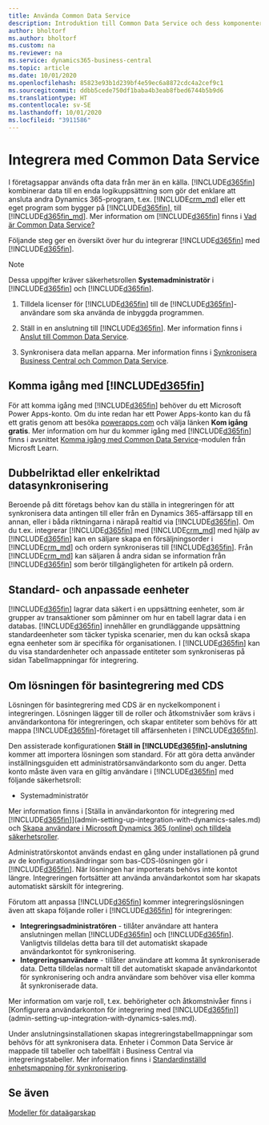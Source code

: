 ```yaml
---
title: Använda Common Data Service
description: Introduktion till Common Data Service och dess komponenter.
author: bholtorf
ms.author: bholtorf
ms.custom: na
ms.reviewer: na
ms.service: dynamics365-business-central
ms.topic: article
ms.date: 10/01/2020
ms.openlocfilehash: 85823e93b1d239bf4e59ec6a8872cdc4a2cef9c1
ms.sourcegitcommit: ddbb5cede750df1baba4b3eab8fbed6744b5b9d6
ms.translationtype: HT
ms.contentlocale: sv-SE
ms.lasthandoff: 10/01/2020
ms.locfileid: "3911586"
---
```

# <a name="integrating-with-common-data-service"></a>Integrera med Common Data Service

I företagsappar används ofta data från mer än en källa. [!INCLUDE[d365fin](includes/cds_long_md.md)] kombinerar data till en enda logikuppsättning som gör det enklare att ansluta andra Dynamics 365-program, t.ex. [!INCLUDE[crm_md](includes/crm_md.md)] eller ett eget program som bygger på [!INCLUDE[d365fin](includes/cds_long_md.md)], till [!INCLUDE[d365fin_md](includes/d365fin_md.md)]. Mer information om [!INCLUDE[d365fin](includes/cds_long_md.md)] finns i [Vad är Common Data Service?](https://docs.microsoft.com/powerapps/maker/common-data-service/data-platform-intro)

Följande steg ger en översikt över hur du integrerar [!INCLUDE[d365fin](includes/cds_long_md.md)] med [!INCLUDE[d365fin](includes/d365fin_md.md)].

> [!Note]  
> Dessa uppgifter kräver säkerhetsrollen **Systemadministratör** i [!INCLUDE[d365fin](includes/cds_long_md.md)] och [!INCLUDE[d365fin](includes/d365fin_md.md)].  

1. Tilldela licenser för [!INCLUDE[d365fin](includes/cds_long_md.md)] till de [!INCLUDE[d365fin](includes/d365fin_md.md)]-användare som ska använda de inbyggda programmen.

2. Ställ in en anslutning till [!INCLUDE[d365fin](includes/cds_long_md.md)]. Mer information finns i [Anslut till Common Data Service](admin-how-to-set-up-a-dynamics-crm-connection.md).  

3. Synkronisera data mellan apparna. Mer information finns i [Synkronisera Business Central och Common Data Service](admin-synchronizing-business-central-and-sales.md). 

## <a name="getting-started-with-d365fin"></a>Komma igång med [!INCLUDE[d365fin](includes/cds_long_md.md)]
För att komma igång med [!INCLUDE[d365fin](includes/cds_long_md.md)] behöver du ett Microsoft Power Apps-konto. Om du inte redan har ett Power Apps-konto kan du få ett gratis genom att besöka [powerapps.com](https://web.powerapps.com/?utm_source=padocs&utm_medium=linkinadoc&utm_campaign=referralsfromdoc) och välja länken **Kom igång gratis**. Mer information om hur du kommer igång med [!INCLUDE[d365fin](includes/cds_long_md.md)] finns i avsnittet [Komma igång med Common Data Service](https://docs.microsoft.com/learn/modules/get-started-with-powerapps-common-data-service/)-modulen från Microsft Learn.

## <a name="bi-directional-or-uni-directional-data-synchronization"></a>Dubbelriktad eller enkelriktad datasynkronisering
Beroende på ditt företags behov kan du ställa in integreringen för att synkronisera data antingen till eller från en Dynamics 365-affärsapp till en annan, eller i båda riktningarna i närapå realtid via [!INCLUDE[d365fin](includes/cds_long_md.md)]. Om du t.ex. integrerar [!INCLUDE[d365fin](includes/d365fin_md.md)] med [!INCLUDE[crm_md](includes/crm_md.md)] med hjälp av [!INCLUDE[d365fin](includes/cds_long_md.md)] kan en säljare skapa en försäljningsorder i [!INCLUDE[crm_md](includes/crm_md.md)] och ordern synkroniseras till [!INCLUDE[d365fin](includes/d365fin_md.md)]. Från [!INCLUDE[crm_md](includes/crm_md.md)] kan säljaren å andra sidan se information från [!INCLUDE[d365fin](includes/d365fin_md.md)] som berör tillgängligheten för artikeln på ordern. 

## <a name="standard-and-custom-entities"></a>Standard- och anpassade eenheter
[!INCLUDE[d365fin](includes/cds_long_md.md)] lagrar data säkert i en uppsättning eenheter, som är grupper av transaktioner som påminner om hur en tabell lagrar data i en databas. [!INCLUDE[d365fin](includes/cds_long_md.md)] innehåller en grundläggande uppsättning standardeenheter som täcker typiska scenarier, men du kan också skapa egna eenheter som är specifika för organisationen. I [!INCLUDE[d365fin](includes/d365fin_md.md)] kan du visa standardenheter och anpassade entiteter som synkroniseras på sidan Tabellmappningar för integrering.

## <a name="about-the-base-cds-integration-solution"></a>Om lösningen för basintegrering med CDS

Lösningen för basintegrering med CDS är en nyckelkomponent i integreringen. Lösningen lägger till de roller och åtkomstnivåer som krävs i användarkontona för integreringen, och skapar entiteter som behövs för att mappa [!INCLUDE[d365fin](includes/d365fin_md.md)]-företaget till affärsenheten i [!INCLUDE[d365fin](includes/cds_long_md.md)]. 

Den assisterade konfigurationen **Ställ in [!INCLUDE[d365fin](includes/cds_long_md.md)]-anslutning** kommer att importera lösningen som standard. För att göra detta använder inställningsguiden ett administratörsanvändarkonto som du anger. Detta konto måste även vara en giltig användare i [!INCLUDE[d365fin](includes/cds_long_md.md)] med följande säkerhetsroll:

* Systemadministratör  

Mer information finns i [Ställa in användarkonton för integrering med [!INCLUDE[d365fin](includes/cds_long_md.md)]](admin-setting-up-integration-with-dynamics-sales.md) och [Skapa användare i Microsoft Dynamics 365 (online) och tilldela säkerhetsroller](/dynamics365/customer-engagement/admin/create-users-assign-online-security-roles). 

Administratörskontot används endast en gång under installationen på grund av de konfigurationsändringar som bas-CDS-lösningen gör i [!INCLUDE[d365fin](includes/cds_long_md.md)]. När lösningen har importerats behövs inte kontot längre. Integreringen fortsätter att använda användarkontot som har skapats automatiskt särskilt för integrering.

Förutom att anpassa [!INCLUDE[d365fin](includes/cds_long_md.md)]  kommer integreringslösningen även att skapa följande roller i [!INCLUDE[d365fin](includes/cds_long_md.md)] för integreringen:

* **Integreringsadministratören** - tillåter användare att hantera anslutningen mellan [!INCLUDE[d365fin](includes/d365fin_md.md)] och [!INCLUDE[d365fin](includes/cds_long_md.md)]. Vanligtvis tilldelas detta bara till det automatiskt skapade användarkontot för synkronisering.  
* **Integreringsanvändare** - tillåter användare att komma åt synkroniserade data. Detta tilldelas normalt till det automatiskt skapade användarkontot för synkronisering och andra användare som behöver visa eller komma åt synkroniserade data.

Mer information om varje roll, t.ex. behörigheter och åtkomstnivåer finns i [Konfigurera användarkonton för integrering med [!INCLUDE[d365fin](includes/cds_long_md.md)]](admin-setting-up-integration-with-dynamics-sales.md).

Under anslutningsinstallationen skapas integreringstabellmappningar som behövs för att synkronisera data. Enheter i Common Data Service är mappade till tabeller och tabellfält i Business Central via integreringstabeller. Mer information finns i [Standardinställd enhetsmappning för synkronisering](admin-synchronizing-business-central-and-sales.md#standard-entity-mapping-for-synchronization).

## <a name="see-also"></a>Se även
[Modeller för dataägarskap](admin-cds-company-concept.md)  
<!--needs to be removed as this is moved to dev-itpro docs[Walkthrough: Customizing an Integration with Common Data Service](docs.microsoft.com/en-us/dynamics365/business-central/dev-itpro/administration/administration-custom-cds-integration) -->



